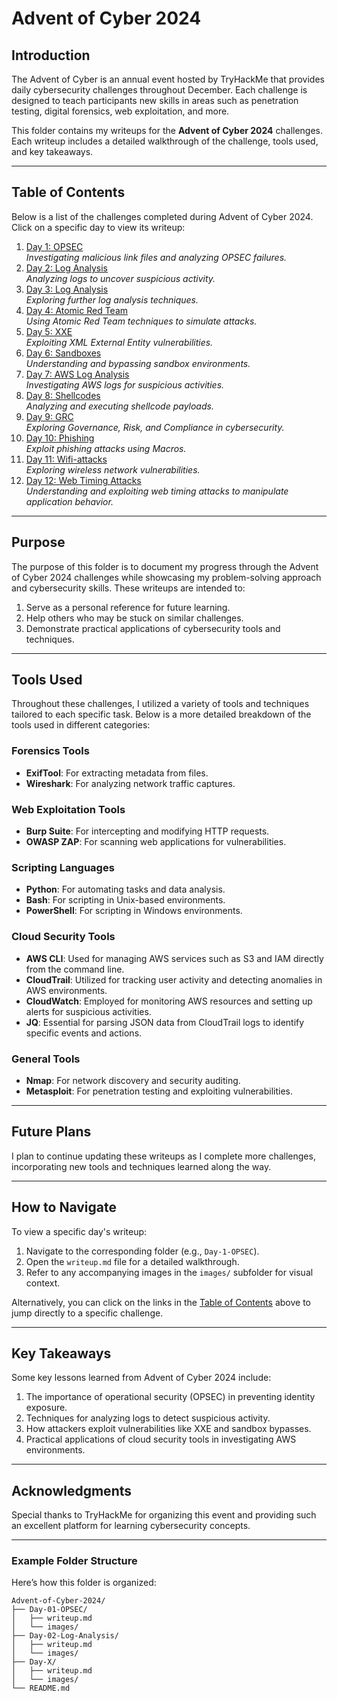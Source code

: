 # **Advent of Cyber 2024**

## **Introduction**
The Advent of Cyber is an annual event hosted by TryHackMe that provides daily cybersecurity challenges throughout December. Each challenge is designed to teach participants new skills in areas such as penetration testing, digital forensics, web exploitation, and more.

This folder contains my writeups for the **Advent of Cyber 2024** challenges. Each writeup includes a detailed walkthrough of the challenge, tools used, and key takeaways.

---

## **Table of Contents**
Below is a list of the challenges completed during Advent of Cyber 2024. Click on a specific day to view its writeup:

1. [Day 1: OPSEC](Day-01-OPSEC/writeup.md)  
   *Investigating malicious link files and analyzing OPSEC failures.*
2. [Day 2: Log Analysis](Day-02-Log-Analysis/writeup.md)  
   *Analyzing logs to uncover suspicious activity.*
3. [Day 3: Log Analysis](Day-03-Log-Analysis/writeup.md)  
   *Exploring further log analysis techniques.*
4. [Day 4: Atomic Red Team](Day-04-Atomic-Red-Team/writeup.md)  
   *Using Atomic Red Team techniques to simulate attacks.* 
5. [Day 5: XXE](Day-05-XXE/writeup.md)  
   *Exploiting XML External Entity vulnerabilities.*  
6. [Day 6: Sandboxes](Day-06-Sandboxes/writeup.md)  
   *Understanding and bypassing sandbox environments.* 
7. [Day 7: AWS Log Analysis](Day-07-AWS-Log-Analysis/writeup.md)  
   *Investigating AWS logs for suspicious activities.*  
8. [Day 8: Shellcodes](Day-08-Shellcodes/writeup.md)  
   *Analyzing and executing shellcode payloads.* 
9. [Day 9: GRC](Day-09-GRC/writeup.md)  
   *Exploring Governance, Risk, and Compliance in cybersecurity.* 
10. [Day 10: Phishing](Day-10-Phishing/writeup.md)  
    *Exploit phishing attacks using Macros.* 
11. [Day 11: Wifi-attacks](Day-11-Wifi-attacks/writeup.md)  
    *Exploring wireless network vulnerabilities.* 
12. [Day 12: Web Timing Attacks](Day-12-Web-timing-attacks/writeup.md)  
    *Understanding and exploiting web timing attacks to manipulate application behavior.*

---

## **Purpose**
The purpose of this folder is to document my progress through the Advent of Cyber 2024 challenges while showcasing my problem-solving approach and cybersecurity skills. These writeups are intended to:
1. Serve as a personal reference for future learning.
2. Help others who may be stuck on similar challenges.
3. Demonstrate practical applications of cybersecurity tools and techniques.

---

## **Tools Used**

Throughout these challenges, I utilized a variety of tools and techniques tailored to each specific task. Below is a more detailed breakdown of the tools used in different categories:

### **Forensics Tools**
- **ExifTool**: For extracting metadata from files.
- **Wireshark**: For analyzing network traffic captures.

### **Web Exploitation Tools**
- **Burp Suite**: For intercepting and modifying HTTP requests.
- **OWASP ZAP**: For scanning web applications for vulnerabilities.

### **Scripting Languages**
- **Python**: For automating tasks and data analysis.
- **Bash**: For scripting in Unix-based environments.
- **PowerShell**: For scripting in Windows environments.

### **Cloud Security Tools**
- **AWS CLI**: Used for managing AWS services such as S3 and IAM directly from the command line.
- **CloudTrail**: Utilized for tracking user activity and detecting anomalies in AWS environments.
- **CloudWatch**: Employed for monitoring AWS resources and setting up alerts for suspicious activities.
- **JQ**: Essential for parsing JSON data from CloudTrail logs to identify specific events and actions.

### **General Tools**
- **Nmap**: For network discovery and security auditing.
- **Metasploit**: For penetration testing and exploiting vulnerabilities.

---

## Future Plans
I plan to continue updating these writeups as I complete more challenges, incorporating new tools and techniques learned along the way.

---

## **How to Navigate**
To view a specific day's writeup:
1. Navigate to the corresponding folder (e.g., `Day-1-OPSEC`).
2. Open the `writeup.md` file for a detailed walkthrough.
3. Refer to any accompanying images in the `images/` subfolder for visual context.

Alternatively, you can click on the links in the [Table of Contents](#table-of-contents) above to jump directly to a specific challenge.

---

## **Key Takeaways**
Some key lessons learned from Advent of Cyber 2024 include:
1. The importance of operational security (OPSEC) in preventing identity exposure.
2. Techniques for analyzing logs to detect suspicious activity.
3. How attackers exploit vulnerabilities like XXE and sandbox bypasses.
4. Practical applications of cloud security tools in investigating AWS environments.

---

## **Acknowledgments**
Special thanks to TryHackMe for organizing this event and providing such an excellent platform for learning cybersecurity concepts.

---

### Example Folder Structure
Here’s how this folder is organized:
```plaintext
Advent-of-Cyber-2024/
├── Day-01-OPSEC/
│   ├── writeup.md
│   └── images/
├── Day-02-Log-Analysis/
│   ├── writeup.md
│   └── images/
├── Day-X/
│   ├── writeup.md
│   └── images/
└── README.md

